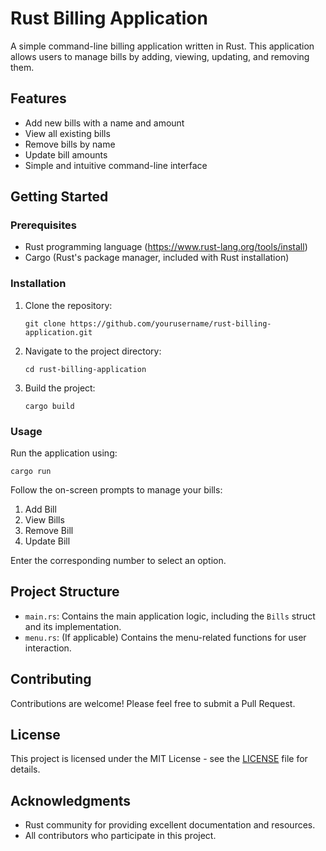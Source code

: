 # Rust Billing Application

A simple command-line billing application written in Rust. This application allows users to manage bills by adding, viewing, updating, and removing them.

## Features

- Add new bills with a name and amount
- View all existing bills
- Remove bills by name
- Update bill amounts
- Simple and intuitive command-line interface

## Getting Started

### Prerequisites

- Rust programming language (https://www.rust-lang.org/tools/install)
- Cargo (Rust's package manager, included with Rust installation)

### Installation

1. Clone the repository:
   ```
   git clone https://github.com/yourusername/rust-billing-application.git
   ```
2. Navigate to the project directory:
   ```
   cd rust-billing-application
   ```
3. Build the project:
   ```
   cargo build
   ```

### Usage

Run the application using:

```
cargo run
```

Follow the on-screen prompts to manage your bills:

1. Add Bill
2. View Bills
3. Remove Bill
4. Update Bill

Enter the corresponding number to select an option.

## Project Structure

- `main.rs`: Contains the main application logic, including the `Bills` struct and its implementation.
- `menu.rs`: (If applicable) Contains the menu-related functions for user interaction.

## Contributing

Contributions are welcome! Please feel free to submit a Pull Request.

## License

This project is licensed under the MIT License - see the [LICENSE](LICENSE) file for details.

## Acknowledgments

- Rust community for providing excellent documentation and resources.
- All contributors who participate in this project.
